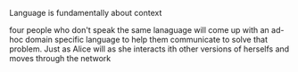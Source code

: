 Language is fundamentally about context

four people who don't speak the same lanaguage will come up with an ad-hoc domain specific language to help them communicate to solve that problem. Just as Alice will as she interacts ith other versions of herselfs and moves through the network